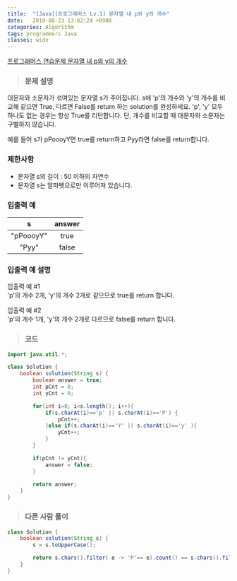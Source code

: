 ```yaml
---
title:  "[Java][프로그래머스 Lv.1] 문자열 내 p와 y의 개수"
date:   2019-08-23 13:02:24 +0900
categories: Algorithm
tags: programmers Java
classes: wide
---  
```


[프로그래머스 연습문제 문자열 내 p와 y의 개수](https://programmers.co.kr/learn/courses/30/lessons/12916)  

> ### 문제 설명   

대문자와 소문자가 섞여있는 문자열 s가 주어집니다. s에 'p'의 개수와 'y'의 개수를 비교해 같으면 True, 다르면 False를 return 하는 solution를 완성하세요. 'p', 'y' 모두 하나도 없는 경우는 항상 True를 리턴합니다. 단, 개수를 비교할 때 대문자와 소문자는 구별하지 않습니다.  

예를 들어 s가 pPoooyY면 true를 return하고 Pyy라면 false를 return합니다.  

### 제한사항  

- 문자열 s의 길이 : 50 이하의 자연수  
- 문자열 s는 알파벳으로만 이루어져 있습니다.  

### 입출력 예  

|     s     	| answer 	|
|:---------:	|:------:	|
| "pPoooyY" 	|  true  	|
| "Pyy"     	|  false 	|  

### 입출력 예 설명  

입출력 예 #1  
'p'의 개수 2개, 'y'의 개수 2개로 같으므로 true를 return 합니다.  

입출력 예 #2  
'p'의 개수 1개, 'y'의 개수 2개로 다르므로 false를 return 합니다.  

>### 코드  

```java
import java.util.*;

class Solution {
    boolean solution(String s) {
        boolean answer = true;
        int pCnt = 0;
        int yCnt = 0;

        for(int i=0; i<s.length(); i++){
            if(s.charAt(i)=='p' || s.charAt(i)=='P') {
                pCnt++;
            }else if(s.charAt(i)=='Y' || s.charAt(i)=='y' ){
                yCnt++;
            }
        }

        if(pCnt != yCnt){
            answer = false;
        }

        return answer;
    }
}
```

>### 다른 사람 풀이

```java
class Solution {
    boolean solution(String s) {
        s = s.toUpperCase();

        return s.chars().filter( e -> 'P'== e).count() == s.chars().filter( e -> 'Y'== e).count();
    }
}
```  
